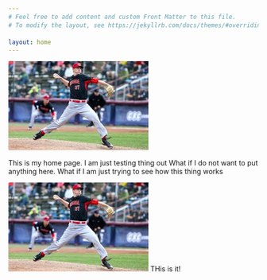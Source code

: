 ```yaml
---
# Feel free to add content and custom Front Matter to this file.
# To modify the layout, see https://jekyllrb.com/docs/themes/#overriding-theme-defaults

layout: home
---
```


![baseball](baseball.jpeg)


This is my home page. I am just testing thing out
What if I do not want to put anything here. What if I am just trying to see how this thing works


![baseball](baseball.jpeg)
THis is it!
